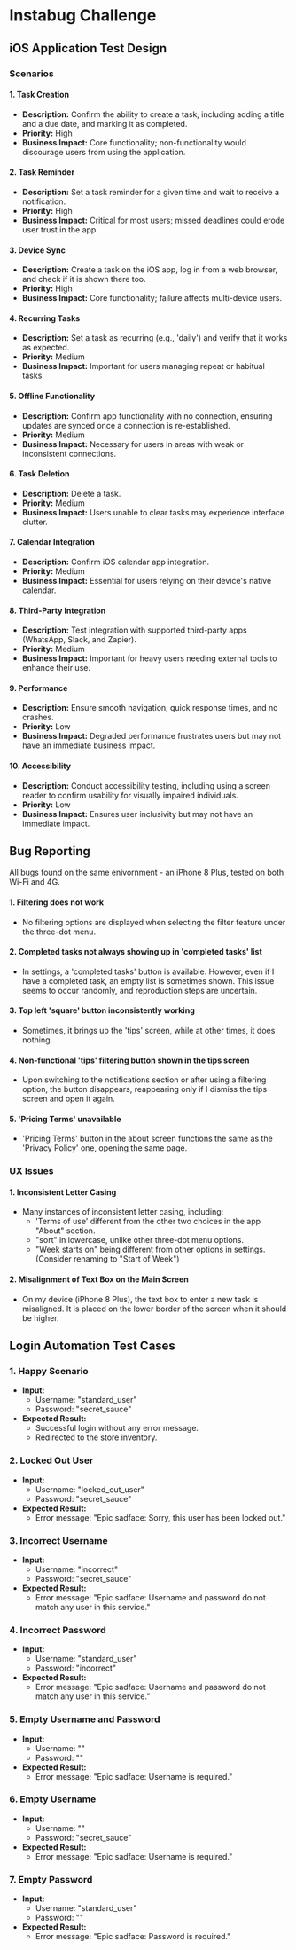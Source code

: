 # Instabug Challenge

## iOS Application Test Design

### Scenarios

#### 1. Task Creation

- **Description:** Confirm the ability to create a task, including adding a title and a due date, and marking it as completed.
- **Priority:** High
- **Business Impact:** Core functionality; non-functionality would discourage users from using the application.

#### 2. Task Reminder

- **Description:** Set a task reminder for a given time and wait to receive a notification.
- **Priority:** High
- **Business Impact:** Critical for most users; missed deadlines could erode user trust in the app.

#### 3. Device Sync

- **Description:** Create a task on the iOS app, log in from a web browser, and check if it is shown there too.
- **Priority:** High
- **Business Impact:** Core functionality; failure affects multi-device users.

#### 4. Recurring Tasks

- **Description:** Set a task as recurring (e.g., 'daily') and verify that it works as expected.
- **Priority:** Medium
- **Business Impact:** Important for users managing repeat or habitual tasks.

#### 5. Offline Functionality

- **Description:** Confirm app functionality with no connection, ensuring updates are synced once a connection is re-established.
- **Priority:** Medium
- **Business Impact:** Necessary for users in areas with weak or inconsistent connections.

#### 6. Task Deletion

- **Description:** Delete a task.
- **Priority:** Medium
- **Business Impact:** Users unable to clear tasks may experience interface clutter.

#### 7. Calendar Integration

- **Description:** Confirm iOS calendar app integration.
- **Priority:** Medium
- **Business Impact:** Essential for users relying on their device's native calendar.

#### 8. Third-Party Integration

- **Description:** Test integration with supported third-party apps (WhatsApp, Slack, and Zapier).
- **Priority:** Medium
- **Business Impact:** Important for heavy users needing external tools to enhance their use.

#### 9. Performance

- **Description:** Ensure smooth navigation, quick response times, and no crashes.
- **Priority:** Low
- **Business Impact:** Degraded performance frustrates users but may not have an immediate business impact.

#### 10. Accessibility

- **Description:** Conduct accessibility testing, including using a screen reader to confirm usability for visually impaired individuals.
- **Priority:** Low
- **Business Impact:** Ensures user inclusivity but may not have an immediate impact.

## Bug Reporting

All bugs found on the same enivornment - an iPhone 8 Plus, tested on both Wi-Fi and 4G.

#### 1. Filtering does not work

- No filtering options are displayed when selecting the filter feature under the three-dot menu.

#### 2. Completed tasks not always showing up in 'completed tasks' list

- In settings, a 'completed tasks' button is available. However, even if I have a completed task, an empty list is sometimes shown. This issue seems to occur randomly, and reproduction steps are uncertain.

#### 3. Top left 'square' button inconsistently working

- Sometimes, it brings up the 'tips' screen, while at other times, it does nothing.

#### 4. Non-functional 'tips' filtering button shown in the tips screen

- Upon switching to the notifications section or after using a filtering option, the button disappears, reappearing only if I dismiss the tips screen and open it again.

#### 5. 'Pricing Terms' unavailable

- 'Pricing Terms' button in the about screen functions the same as the 'Privacy Policy' one, opening the same page.

### UX Issues

#### 1. Inconsistent Letter Casing

- Many instances of inconsistent letter casing, including:
  - 'Terms of use' different from the other two choices in the app "About" section.
  - "sort" in lowercase, unlike other three-dot menu options.
  - "Week starts on" being different from other options in settings. (Consider renaming to "Start of Week")

#### 2. Misalignment of Text Box on the Main Screen

- On my device (iPhone 8 Plus), the text box to enter a new task is misaligned. It is placed on the lower border of the screen when it should be higher.

## Login Automation Test Cases

### 1. Happy Scenario

- **Input:**
  - Username: "standard_user"
  - Password: "secret_sauce"
- **Expected Result:**
  - Successful login without any error message.
  - Redirected to the store inventory.

### 2. Locked Out User

- **Input:**
  - Username: "locked_out_user"
  - Password: "secret_sauce"
- **Expected Result:**
  - Error message: "Epic sadface: Sorry, this user has been locked out."

### 3. Incorrect Username

- **Input:**
  - Username: "incorrect"
  - Password: "secret_sauce"
- **Expected Result:**
  - Error message: "Epic sadface: Username and password do not match any user in this service."

### 4. Incorrect Password

- **Input:**
  - Username: "standard_user"
  - Password: "incorrect"
- **Expected Result:**
  - Error message: "Epic sadface: Username and password do not match any user in this service."

### 5. Empty Username and Password

- **Input:**
  - Username: ""
  - Password: ""
- **Expected Result:**
  - Error message: "Epic sadface: Username is required."

### 6. Empty Username

- **Input:**
  - Username: ""
  - Password: "secret_sauce"
- **Expected Result:**
  - Error message: "Epic sadface: Username is required."

### 7. Empty Password

- **Input:**
  - Username: "standard_user"
  - Password: ""
- **Expected Result:**
  - Error message: "Epic sadface: Password is required."
